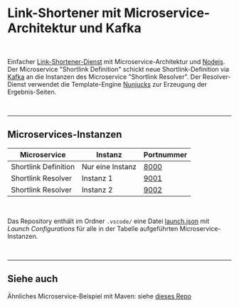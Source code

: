 # Link-Shortener mit Microservice-Architektur und Kafka #

<br>

Einfacher [Link-Shortener-Dienst](https://de.wikipedia.org/wiki/Kurz-URL-Dienst) mit Microservice-Architektur und [Nodejs](https://nodejs.org/en/about).
Der Microservice "Shortlink Definition" schickt neue Shortlink-Definition via [Kafka](https://kafka.apache.org/)
an die Instanzen des Microservice "Shortlink Resolver".
Der Resolver-Dienst verwendet die Template-Engine [Nunjucks](https://mozilla.github.io/nunjucks/) zur Erzeugung der
Ergebnis-Seiten.

<br>

----

## Microservices-Instanzen ##

| Microservice | Instanz | Portnummer |
| --- | --- | --- |
| Shortlink Definition | Nur eine Instanz | [8000](http://localhost:8000) |
| Shortlink Resolver   | Instanz 1        | [9001](http://localhost:9001) |
| Shortlink Resolver   | Instanz 2        | [9002](http://localhost:9002) |

<br>

Das Repository enthält im Ordner `.vscode/` eine Datei [launch.json](.vscode/launch.json)
mit *Launch Configurations* für alle in der Tabelle aufgeführten Microservice-Instanzen.

<br>

----

## Siehe auch

Ähnliches Microservice-Beispiel mit Maven:
siehe [dieses Repo](https://github.com/MDecker-MobileComputing/Maven_SpringBoot_LinkShortener)

<br>
